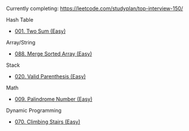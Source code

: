 Currently completing: https://leetcode.com/studyplan/top-interview-150/

Hash Table
- [001. Two Sum (Easy)](001.%20Two%20Sum%20(Easy).md)

Array/String
- [088. Merge Sorted Array (Easy)](088.%20Merge%20Sorted%20Array%20(Easy).md)

Stack
- [020. Valid Parenthesis (Easy)](020.%20Valid%20Parenthesis%20(Easy).md)

Math
- [009. Palindrome Number (Easy)](009.%20Palindrome%20Number%20(Easy).md)

Dynamic Programming
- [070. Climbing Stairs (Easy)](070.%20Climbing%20Stairs%20(Easy).md)
